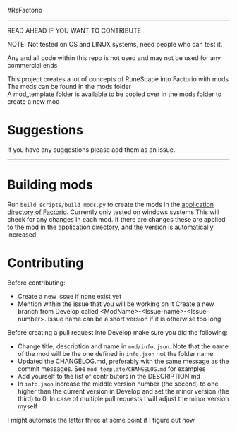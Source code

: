
#RsFactorio

-----
READ AHEAD IF YOU WANT TO CONTRIBUTE

NOTE: Not tested on OS and LINUX systems, need people who can test it.  

Any and all code within this repo is not used and may not be used for any commercial ends  

This project creates a lot of concepts of RuneScape into Factorio with mods  
The mods can be found in the mods folder  
A mod_template folder is available to be copied over in the mods folder to create a new mod  

# Suggestions

If you have any suggestions please add them as an issue. 

-----------
# Building mods
Run `build_scripts/build_mods.py` to create the mods in the [application directory of Factorio](https://wiki.factorio.com/Application_directory). Currently only tested on windows systems
This will check for any changes in each mod. If there are changes these are applied to the mod in the application directory, and the version is automatically increased.  

# Contributing
Before contributing:
* Create a new issue if none exist yet
* Mention within the issue that you will be working on it
Create a new branch from Develop called \<ModName\>-\<Issue-name\>-\<Issue-number\>. Issue name can be a short version if it is otherwise too long

Before creating a pull request into Develop make sure you did the following:

* Change title, description and name in `mod/info.json`. Note that the name of the mod will be the one defined in `info.json` not the folder name
* Updated the CHANGELOG.md, preferably with the same message as the commit messages. See `mod_template/CHANGELOG.md` for examples
* Add yourself to the list of contributors in the DESCRIPTION.md
* In `info.json` increase the middle version number (the second) to one higher than the current version in Develop and set the minor version (the third) to 0. In case of multiple pull requests I will adjust the minor version myself

I might automate the latter three at some point if I figure out how
